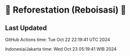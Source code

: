 
# 🌳 Reforestation (Reboisasi) 🌲

## Last Updated

GitHub Actions time: Tue Oct 22 22:19:41 UTC 2024

Indonesia/Jakarta time: Wed Oct 23 05:19:41 WIB 2024

